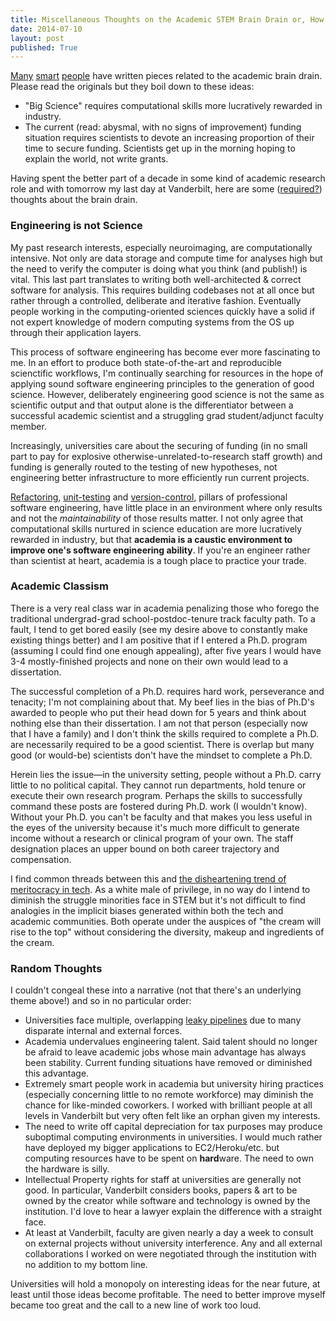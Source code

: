 ```yaml
---
title: Miscellaneous Thoughts on the Academic STEM Brain Drain or, How I Learned to Stop Worrying and Leave The Lab
date: 2014-07-10
layout: post
published: True
---
```


[Many][1] [smart][2] [people][3] have written pieces related to the academic brain drain. Please read the originals but they boil down to these ideas:

* "Big Science" requires computational skills more lucratively rewarded in industry.
* The current (read: abysmal, with no signs of improvement) funding situation requires scientists to devote an increasing proportion of their time to secure funding. Scientists get up in the morning hoping to explain the world, not write grants.

Having spent the better part of a decade in some kind of academic research role and with tomorrow my last day at Vanderbilt, here are some ([required?][4]) thoughts about the brain drain.

### Engineering is not Science

My past research interests, especially neuroimaging, are computationally intensive. Not only are data storage and compute time for analyses high but the need to verify the computer is doing what you think (and publish!) is vital. This last part translates to writing both well-architected & correct software for analysis. This requires building codebases not at all once but rather through a controlled, deliberate and iterative fashion. Eventually people working in the computing-oriented sciences quickly have a solid if not expert knowledge of modern computing systems from the OS up through their application layers.

This process of software engineering has become ever more fascinating to me. In an effort to produce both state-of-the-art and reproducible scienctific workflows, I'm continually searching for resources in the hope of applying sound software engineering principles to the generation of good science. However, deliberately engineering good science is not the same as scientific output and that output alone is the differentiator between a successful academic scientist and a struggling grad student/adjunct faculty member.

Increasingly, universities care about the securing of funding (in no small part to pay for explosive otherwise-unrelated-to-research staff growth) and funding is generally routed to the testing of new hypotheses, not engineering better infrastructure to more efficiently run current projects.

[Refactoring][], [unit-testing][] and [version-control][], pillars of professional software engineering, have little place in an environment where only results and not the *maintainability* of those results matter. I not only agree that computational skills nurtured in science education are more lucratively rewarded in industry, but that **academia is a caustic environment to improve one's software engineering ability**.  If you're an engineer rather than scientist at heart, academia is a tough place to practice your trade.

### Academic Classism

There is a very real class war in academia penalizing those who forego the traditional undergrad-grad school-postdoc-tenure track faculty path. To a fault, I tend to get bored easily (see my desire above to constantly make existing things better) and I am positive that if I entered a Ph.D. program (assuming I could find one enough appealing), after five years I would have 3-4 mostly-finished projects and none on their own would lead to a dissertation.

The successful completion of a Ph.D. requires hard work, perseverance and tenacity; I'm not complaining about that. My beef lies in the bias of Ph.D's awarded to people who put their head down for 5 years and think about nothing else than their dissertation. I am not that person (especially now that I have a family) and I don't think the skills required to complete a Ph.D. are necessarily required to be a good scientist. There is overlap but many good (or would-be) scientists don't have the mindset to complete a Ph.D.

Herein lies the issue—in the university setting, people without a Ph.D. carry little to no political capital. They cannot run departments, hold tenure or execute their own research program. Perhaps the skills to successfully command these posts are fostered during Ph.D. work (I wouldn't know). Without your Ph.D. you can't be faculty and that makes you less useful in the eyes of the university because it's much more difficult to generate income without a research or clinical program of your own. The staff designation places an upper bound on both career trajectory and compensation.

I find common threads between this and [the disheartening trend of meritocracy in tech][5]. As a white male of privilege, in no way do I intend to diminish the struggle minorities face in STEM but it's not difficult to find analogies in the implicit biases generated within both the tech and academic communities. Both operate under the auspices of "the cream will rise to the top" without considering the diversity, makeup and ingredients of the cream.

### Random Thoughts

I couldn't congeal these into a narrative (not that there's an underlying theme above!) and so in no particular order:

* Universities face multiple, overlapping [leaky pipelines][6] due to many disparate internal and external forces.
* Academia undervalues engineering talent. Said talent should no longer be afraid to leave academic jobs whose main advantage has always been stability. Current funding situations have removed or diminished this advantage.
* Extremely smart people work in academia but university hiring practices (especially concerning little to no remote workforce) may diminish the chance for like-minded coworkers. I worked with brilliant people at all levels in Vanderbilt but very often felt like an orphan given my interests.
* The need to write off capital depreciation for tax purposes may produce suboptimal computing environments in universities. I would much rather have deployed my bigger applications to EC2/Heroku/etc. but computing resources have to be spent on **hard**ware. The need to own the hardware is silly.
* Intellectual Property rights for staff at universities are generally not good. In particular, Vanderbilt considers books, papers & art to be  owned by the creator while software and technology is owned by the institution. I'd love to hear a lawyer explain the difference with a straight face.
* At least at Vanderbilt, faculty are given nearly a day a week to consult on external projects without university interference. Any and all external collaborations I worked on were negotiated through the institution with no addition to my bottom line.

Universities will hold a monopoly on interesting ideas for the near future, at least until those ideas become profitable. The need to better improve myself became too great and the call to a new line of work too loud.

<!--links-->

[1]: http://jakevdp.github.io/blog/2013/10/26/big-data-brain-drain/
[2]: http://andy.terrel.us/blog/2013/11/21/joining-big-data-brain-drain/
[3]: http://anothersb.blogspot.com/2014/02/goodbye-academia.html
[4]: http://twitter.com/fonnesbeck/status/473587937763135488
[5]: http://www.npr.org/blogs/alltechconsidered/2014/02/06/272646267/how-the-meritocracy-myth-affects-women-in-technology
[6]: http://en.m.wikipedia.org/wiki/Women_in_STEM_fields#Leaky_pipeline
[Refactoring]: http://en.wikipedia.org/wiki/Code_refactoring
[unit-testing]: http://en.wikipedia.org/wiki/Unit-testing
[version-control]: http://en.wikipedia.org/wiki/Version_control
